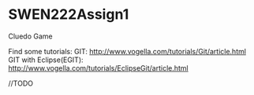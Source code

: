 SWEN222Assign1
==============

Cluedo Game

Find some tutorials:
GIT:
http://www.vogella.com/tutorials/Git/article.html
GIT with Eclipse(EGIT):
http://www.vogella.com/tutorials/EclipseGit/article.html

//TODO
